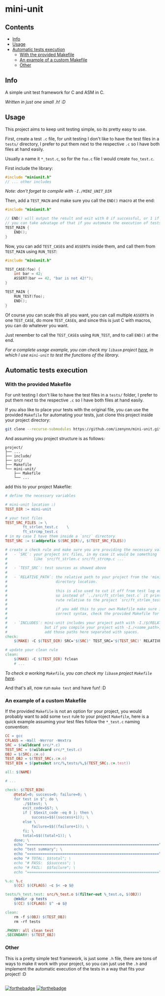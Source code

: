 # mini-unit

## Contents

- [Info](#info)
- [Usage](#usage)
- [Automatic tests execution](#automatic-tests-execution)
	- [With the provided Makefile](#with-the-provided-makefile)
	- [An example of a custom Makefile](#an-example-of-a-custom-makefile)
	- [Other](#other)

## Info

A simple unit test framework for C and ASM in C.

*Written in just one small .h! :D*

## Usage

This project aims to keep unit testing simple, so its pretty easy to use.

First, create a test `.c` file, for unit testing I don't like to have the test files in a `tests/` directory, I prefer to put them next to the respective `.c` so I have both files at hand easily.

Usually a name it `*_test.c`, so for the `foo.c` file I would create `foo_test.c`.

First include the library:
```c
#include "miniunit.h"
// ... other includes
```
*Note: don't forget to compile with `-I./MINI_UNIT_DIR`*

Then, add a `TEST_MAIN` and make sure you call the `END()` macro at the end:
```c
#include "miniunit.h"

// END() will output the result and exit with 0 if successful, or 1 if failure,
// you can take advatage of that if you automate the execution of tests
TEST_MAIN {
    END();
}
```

Now, you can add `TEST_CASE`s and `ASSERT`s inside them, and call them from `TEST_MAIN` using `RUN_TEST`:
```c
#include "miniunit.h"

TEST_CASE(foo) {
    int bar = 42;
    ASSERT(bar == 42, "bar is not 42!");
}

TEST_MAIN {
    RUN_TEST(foo);
    END();
}
```

Of course you can scale this all you want, you can call multiple `ASSERT`s in one `TEST_CASE`, do more `TEST_CASE`s, and since this is just C with macros, you can do whatever you want.

Just renember to call the `TEST_CASE`s using `RUN_TEST`, and to call `END()` at the end.

*For a complete usage example, you can check my `libasm` project [here](https://github.com/izenynn/libasm), in which I use `mini-unit` to test the functions of the library.*

## Automatic tests execution

### With the provided Makefile

For unit testing I don't like to have the test files in a `tests/` folder, I prefer to put them next to the respective `.c` so I have both files at hand easily.

If you also like to place your tests with the original file, you can use the provided `Makefile` for automating your tests, just clone this project inside your project directory:
```bash
git clone --recurse-submodules https://github.com/izenynn/mini-unit.git
```

And assuming you project structure is as follows:
```
project/
├── ...
├── include/
├── src/
├── Makefile
└── mini-unit/
    ├── Makefile
    └── ...
```

add this to your project Makefile:
```makefile
# define the necessary variables

# mini-unit location :)
TEST_DIR := mini-unit

# your test files
TEST_SRC_FILES := \
		ft_strlen_test.c	\
		ft_strcmp_test.c
# in my case I have them inside a `src/` directory
TEST_SRC := $(addprefix $(SRC_DIR)/, $(TEST_SRC_FILES))
```
```makefile
# create a check rule and make sure you are providing the necessary values:
#   - `SRC`: your project src files, in my case it would be something
#            like `src/ft_strlen.c src/ft_strcmp.c ...`
#
#   - `TEST_SRC`: test sources as showed above
#
#   - `RELATIVE_PATH`: the relative path to your project from the 'mini-unit'
#                      directory location.
#
#                      this is also used to cut it off from test log output
#                      so instead of `../src/ft_strlen_test.c` it prints the
#                      rute relative to the project `src/ft_strlen_test.c`
#
#                      if you add this to your own Makefile make sure it has the
#                      correct syntax, check the provided Makefile for details
#
#   - `INCLUDES`: mini-unit includes your project path with -I./$(RELATIVE_PATH)
#                 but if you compile your project with -I./<some_path>,
#                 add those paths here separated with spaces.
check:
	$(MAKE) -C $(TEST_DIR) SRC='$(SRC)' TEST_SRC='$(TEST_SRC)' RELATIVE_PATH='..' INCLUDES='include'

# update your clean rule
clean:
	$(MAKE) -C $(TEST_DIR) fclean
	# ...
```

*To check a working `Makefile`, you can check my `libasm` project `Makefile` [here](https://github.com/izenynn/libasm).*

And that's all, now run `make test` and have fun! :D

### An example of a custom Makefile

If the provided `Makefile` is not an option for your project, you would probably want to add some `test` rule to your project `Makefile`, here is a quick example assuming your test files follow the `*_test.c` naming convention:

```makefile
CC = gcc
CFLAGS = -Wall -Werror -Wextra
SRC = $(wildcard src/*.c)
TEST_SRC = $(wildcard src/*_test.c)
OBJ = $(SRC:.c=.o)
TEST_OBJ = $(TEST_SRC:.c=.o)
TEST_BIN = $(patsubst src/%,tests/%,$(TEST_SRC:.c=.test))

all: $(NAME)

# ...

check: $(TEST_BIN)
	@total=0; success=0; failure=0; \
	for test in $^; do \
		./$$test; \
		exit_code=$$?; \
		if [ $$exit_code -eq 0 ]; then \
			success=$$((success+1)); \
		else \
			failure=$$((failure+1)); \
		fi; \
		total=$$((total+1)); \
	done; \
	echo "============================================================"; \
	echo "test summary"; \
	echo "============================================================"; \
	echo "# TOTAL: $$total"; \
	echo "# PASS:  $$success"; \
	echo "# FAIL:  $$failure"; \
	echo "============================================================";

%.o: %.c
	$(CC) $(CFLAGS) -c $< -o $@

tests/%_test.test: src/%_test.o $(filter-out %_test.o, $(OBJ))
	@mkdir -p tests
	$(CC) $(CFLAGS) $^ -o $@

clean:
	rm -f $(OBJ) $(TEST_OBJ)
	rm -rf tests

.PHONY: all clean test
.SECONDARY: $(TEST_OBJ)
```

### Other

This is a pretty simple test framework, is just some `.h` file, there are tons of ways to make it work with your project, so you can just use the `.h` and implement the automatic execution of the tests in a way that fits your project! :D

##

[![forthebadge](https://forthebadge.com/images/badges/made-with-c.svg)](https://forthebadge.com)
[![forthebadge](https://forthebadge.com/images/badges/makes-people-smile.svg)](https://forthebadge.com)
